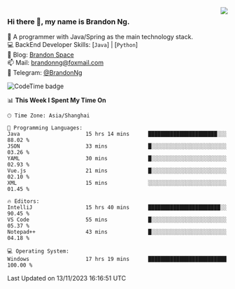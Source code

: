 <img  align="right" src="https://github-readme-stats-brandon0824.vercel.app/api/top-langs/?username=brandon0824&layout=compact">

### Hi there 👋, my name is Brandon Ng.

🌱 A programmer with Java/Spring as the main technology stack.  
💻 BackEnd Developer Skills: [`Java`] | [`Python`]  
📝 Blog: [Brandon Space](https://brandonng.tech)  
📫 Mail: brandonng@foxmail.com  
📰 Telegram: [@BrandonNg](https://t.me/BrandonNg24)  

![CodeTime badge](https://img.shields.io/endpoint?style=flat-square&url=https%3A%2F%2Fapi.codetime.dev%2Fshield%3Fid%3D128%26project%3D%26in%3D604800000)

<!--START_SECTION:waka-->
📊 **This Week I Spent My Time On** 

```text
🕑︎ Time Zone: Asia/Shanghai

💬 Programming Languages: 
Java                     15 hrs 14 mins      ██████████████████████░░░   88.02 % 
JSON                     33 mins             █░░░░░░░░░░░░░░░░░░░░░░░░   03.26 % 
YAML                     30 mins             █░░░░░░░░░░░░░░░░░░░░░░░░   02.93 % 
Vue.js                   21 mins             █░░░░░░░░░░░░░░░░░░░░░░░░   02.10 % 
XML                      15 mins             ░░░░░░░░░░░░░░░░░░░░░░░░░   01.45 % 

🔥 Editors: 
IntelliJ                 15 hrs 40 mins      ███████████████████████░░   90.45 % 
VS Code                  55 mins             █░░░░░░░░░░░░░░░░░░░░░░░░   05.37 % 
Notepad++                43 mins             █░░░░░░░░░░░░░░░░░░░░░░░░   04.18 % 

💻 Operating System: 
Windows                  17 hrs 19 mins      █████████████████████████   100.00 % 
```


 Last Updated on 13/11/2023 16:16:51 UTC
<!--END_SECTION:waka-->
